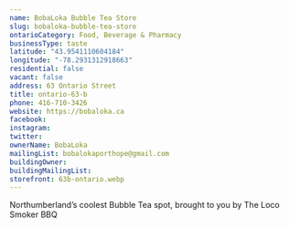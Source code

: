 ```yaml
---
name: BobaLoka Bubble Tea Store
slug: bobaloka-bubble-tea-store
ontarioCategory: Food, Beverage & Pharmacy
businessType: taste
latitude: "43.9541110604184"
longitude: "-78.2931312918663"
residential: false
vacant: false
address: 63 Ontario Street
title: ontario-63-b
phone: 416-710-3426
website: https://bobaloka.ca
facebook:
instagram:
twitter:
ownerName: BobaLoka
mailingList: bobalokaporthope@gmail.com
buildingOwner:
buildingMailingList:
storefront: 63b-ontario.webp
---
```


Northumberland’s coolest Bubble Tea spot, brought to you by The Loco Smoker BBQ
